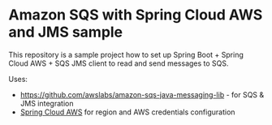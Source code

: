 # Amazon SQS with Spring Cloud AWS and JMS sample

This repository is a sample project how to set up Spring Boot + Spring Cloud AWS + SQS JMS client to read and send messages to SQS.

Uses:

- https://github.com/awslabs/amazon-sqs-java-messaging-lib - for SQS & JMS integration
- [Spring Cloud AWS](https://github.com/spring-cloud/spring-cloud-aws) for region and AWS credentials configuration
